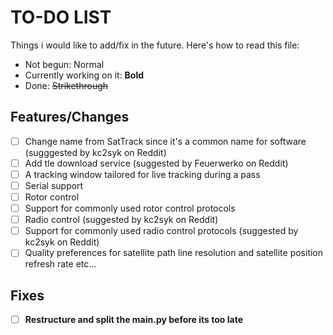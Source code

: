# TO-DO LIST
Things i would like to add/fix in the future. Here's how to read this file:
- Not begun: Normal
- Currently working on it: **Bold**
- Done: ~~Strikethrough~~
## Features/Changes
- [ ] Change name from SatTrack since it's a common name for software (sugggested by kc2syk on Reddit)
- [ ] Add tle download service (suggested by Feuerwerko on Reddit)
- [ ] A tracking window tailored for live tracking during a pass
- [ ] Serial support
- [ ] Rotor control
- [ ] Support for commonly used rotor control protocols
- [ ] Radio control (suggested by kc2syk on Reddit)
- [ ] Support for commonly used radio control protocols (suggested by kc2syk on Reddit)
- [ ] Quality preferences for satellite path line resolution and satellite position refresh rate etc...
## Fixes
- [ ] **Restructure and split the main.py before its too late**
